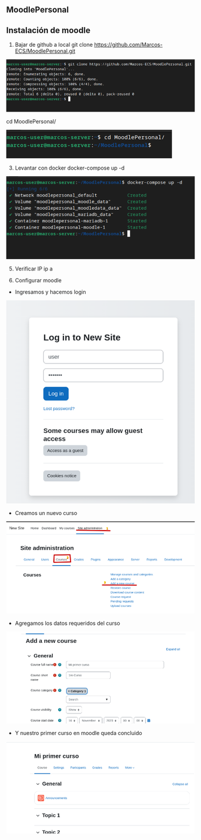 ## MoodlePersonal
##  Instalación de moodle

1. Bajar de github a local
git clone https://github.com/Marcos-ECS/MoodlePersonal.git

 ![GITHUB](IMG/Clone.png)

cd MoodlePersonal/

![GITHUB2](IMG/CD.png)

3. Levantar con docker
docker-compose up -d

![DOCKER](IMG/Docker%20compose%20up.png)

5. Verificar IP
ip a

6. Configurar moodle

- Ingresamos y hacemos login
  
![MOODLE](IMG/Login.png)

- Creamos un nuevo curso
  
![MOODLE](IMG/Crear%20un%20curso.png)

- Agregamos los datos requeridos del curso

![MOODLE](IMG/EditarCurso.png)
  
- Y nuestro primer curso en moodle queda concluido
  
![MOODLE](IMG/Fin.png)
